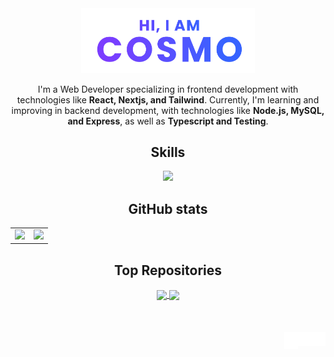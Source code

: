 <div align="center">
	<a href="https://cosmoart.vercel.app">
		<img src="assets/hero.svg" alt="Hi, I am cosmo" width="55%"/>
  	</a>
	<p>
I'm a Web Developer specializing in frontend development with technologies like <strong>React, Nextjs, and Tailwind</strong>. Currently, I'm learning and improving in backend development, with technologies like <strong>Node.js, MySQL, and Express</strong>, as well as <strong>Typescript and Testing</strong>.
  </p>


<h2>Skills</h2>

<p align="center">
  <img src="https://skillicons.dev/icons?i=html,css,js,ts,react,nextjs,tailwind,figma,nodejs,express,blender,astro,svelte" height="42"/>
</p>

<h2>GitHub stats</h2>


<table>
	<tr>
		<td>
			<img src="https://cosmo-github-readme-stats.vercel.app/api?username=cosmoart&show_icons=true&theme=github_dark" />
		</td>
		<td>
			<img src="https://cosmo-github-readme-stats.vercel.app/api/top-langs/?username=cosmoart&show_icons=true&theme=github_dark&layout=compact&langs_count=8" />
		</td>
	</tr>
</table>


<h2>Top Repositories</h2>

<a href="https://github.com/cosmoart/Freesets">
	<img align="center" src="https://cosmo-github-readme-stats.vercel.app/api/pin/?username=cosmoart&repo=Freesets&show_icons=true&theme=github_dark" />
</a>
<a href="https://github.com/cosmoart/quiz-game">
	<img align="center" src="https://cosmo-github-readme-stats.vercel.app/api/pin/?username=cosmoart&repo=quiz-game&show_icons=true&theme=github_dark" />
</a>

</div>


<br />
<br />
<br />


<a href="https://www.instagram.com/cosmoart0/">
  <img align="right" alt="Instagram" width="22px" src="assets/instagram.svg" />
</a>
<a href="https://discord.com/users/734087835472232559">
  <img align="right" alt="Discord" width="22px" src="assets/discord.svg" />
</a>
<a href="mailto:cosmohydra17@gmail.com">
  <img align="right" alt="Mail" width="22px" height="27px" src="assets/gmail.svg" />
</a>
